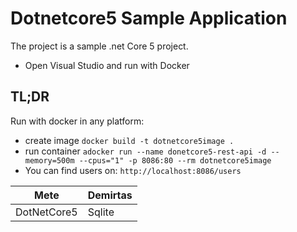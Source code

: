 # Dotnetcore5 Sample Application

The project is a sample .net Core 5 project.

 - Open Visual Studio and run with Docker

## TL;DR

Run with docker in any platform:

* create image `docker build -t dotnetcore5image .`
* run container `adocker run --name donetcore5-rest-api -d --memory=500m --cpus="1" -p 8086:80 --rm dotnetcore5image`
* You can find users on: `http://localhost:8086/users`

Mete  | Demirtas
------------- | -------------
DotNetCore5 | Sqlite
